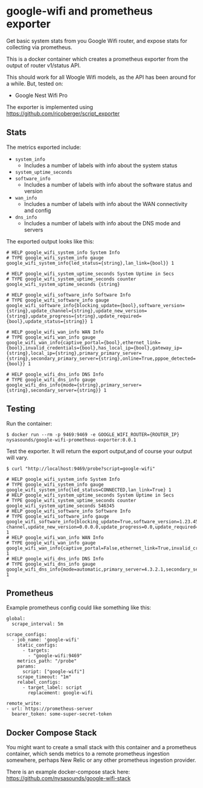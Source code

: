 # google-wifi and prometheus exporter

Get basic system stats from you Google Wifi router, and expose stats for collecting via prometheus.

This is a docker container which creates a prometheus exporter from the output of router v1/status API.

This should work for all Woogle Wifi models, as the API has been around for a while.  But, tested on:
- Google Nest Wifi Pro

The exporter is implemented using https://github.com/ricoberger/script_exporter

## Stats

The metrics exported include:
- `system_info`
  - Includes a number of labels with info about the system status
- `system_uptime_seconds`
- `software_info`
  - Includes a number of labels with info about the software status and version
- `wan_info`
  - Includes a number of labels with info about the WAN connectivity and config
- `dns_info`
  - Includes a number of labels with info about the DNS mode and servers

The exported output looks like this:

```
# HELP google_wifi_system_info System Info
# TYPE google_wifi_system_info gauge
google_wifi_system_info{led_status={string},lan_link={bool}} 1

# HELP google_wifi_system_uptime_seconds System Uptime in Secs
# TYPE google_wifi_system_uptime_seconds counter
google_wifi_system_uptime_seconds {string}

# HELP google_wifi_software_info Software Info
# TYPE google_wifi_software_info gauge
google_wifi_software_info{blocking_update={bool},software_version={string},update_channel={string},update_new_version={string},update_progress={string},update_required={bool},update_status={string}} 1

# HELP google_wifi_wan_info WAN Info
# TYPE google_wifi_wan_info gauge
google_wifi_wan_info{captive_portal={bool},ethernet_link={bool},invalid_credentials={bool},has_local_ip={bool},gateway_ip={string},local_ip={string},primary_primary_server={string},secondary_primary_server={string},online=True,pppoe_detected={bool}} 1

# HELP google_wifi_dns_info DNS Info
# TYPE google_wifi_dns_info gauge
google_wifi_dns_info{mode={string},primary_server={string},secondary_server={string}} 1
```

## Testing

Run the container:
```
$ docker run --rm -p 9469:9469 -e GOOGLE_WIFI_ROUTER={ROUTER_IP} nysasounds/google-wifi-prometheus-exporter:0.0.1
```

Test the exporter.
It will return the export output,and of course your output will vary.
```
$ curl "http://localhost:9469/probe?script=google-wifi"

# HELP google_wifi_system_info System Info
# TYPE google_wifi_system_info gauge
google_wifi_system_info{led_status=CONNECTED,lan_link=True} 1
# HELP google_wifi_system_uptime_seconds System Uptime in Secs
# TYPE google_wifi_system_uptime_seconds counter
google_wifi_system_uptime_seconds 546345
# HELP google_wifi_software_info Software Info
# TYPE google_wifi_software_info gauge
google_wifi_software_info{blocking_update=True,software_version=1.23.456789,update_channel=stable-channel,update_new_version=0.0.0.0,update_progress=0.0,update_required=False,update_status=idle} 1
# HELP google_wifi_wan_info WAN Info
# TYPE google_wifi_wan_info gauge
google_wifi_wan_info{captive_portal=False,ethernet_link=True,invalid_credentials=False,has_local_ip=True,gateway_ip=1.2.3.4,local_ip=1.2.3.5,primary_primary_server=4.3.2.1,secondary_primary_server=4.3.2.2,online=True,pppoe_detected=True} 1
# HELP google_wifi_dns_info DNS Info
# TYPE google_wifi_dns_info gauge
google_wifi_dns_info{mode=automatic,primary_server=4.3.2.1,secondary_server=4.3.2.2} 1
```

## Prometheus

Example prometheus config could like something like this:

```
global:
  scrape_interval: 5m

scrape_configs:
  - job_name: 'google-wifi'
    static_configs:
      - targets:
        - "google-wifi:9469"
    metrics_path: "/probe"
    params:
      script: ["google-wifi"]
    scrape_timeout: "1m"
    relabel_configs:
      - target_label: script
        replacement: google-wifi

remote_write:
- url: https://prometheus-server
  bearer_token: some-super-secret-token
```

## Docker Compose Stack

You might want to create a small stack with this container and a prometheus container, which sends metrics to a remote prometheus ingestion somewhere, perhaps New Relic or any other prometheus ingestion provider.

There is an example docker-compose stack here: https://github.com/nysasounds/google-wifi-stack
